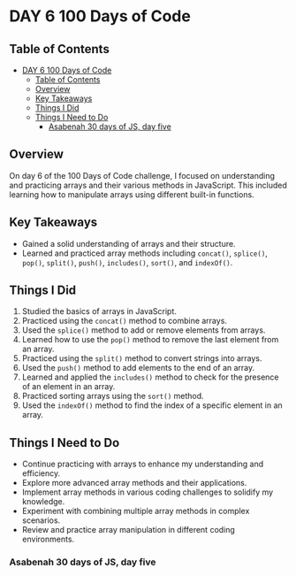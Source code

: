 # DAY 6 100 Days of Code

## Table of Contents
- [DAY 6 100 Days of Code](#day-6-100-days-of-code)
  - [Table of Contents](#table-of-contents)
  - [Overview](#overview)
  - [Key Takeaways](#key-takeaways)
  - [Things I Did](#things-i-did)
  - [Things I Need to Do](#things-i-need-to-do)
    - [Asabenah 30 days of JS, day five](#asabenah-30-days-of-js-day-five)

## Overview
On day 6 of the 100 Days of Code challenge, I focused on understanding and practicing arrays and their various methods in JavaScript. This included learning how to manipulate arrays using different built-in functions.

## Key Takeaways
- Gained a solid understanding of arrays and their structure.
- Learned and practiced array methods including `concat()`, `splice()`, `pop()`, `split()`, `push()`, `includes()`, `sort()`, and `indexOf()`.

## Things I Did
1. Studied the basics of arrays in JavaScript.
2. Practiced using the `concat()` method to combine arrays.
3. Used the `splice()` method to add or remove elements from arrays.
4. Learned how to use the `pop()` method to remove the last element from an array.
5. Practiced using the `split()` method to convert strings into arrays.
6. Used the `push()` method to add elements to the end of an array.
7. Learned and applied the `includes()` method to check for the presence of an element in an array.
8. Practiced sorting arrays using the `sort()` method.
9. Used the `indexOf()` method to find the index of a specific element in an array.

## Things I Need to Do
- Continue practicing with arrays to enhance my understanding and efficiency.
- Explore more advanced array methods and their applications.
- Implement array methods in various coding challenges to solidify my knowledge.
- Experiment with combining multiple array methods in complex scenarios.
- Review and practice array manipulation in different coding environments.

### Asabenah 30 days of JS, day five